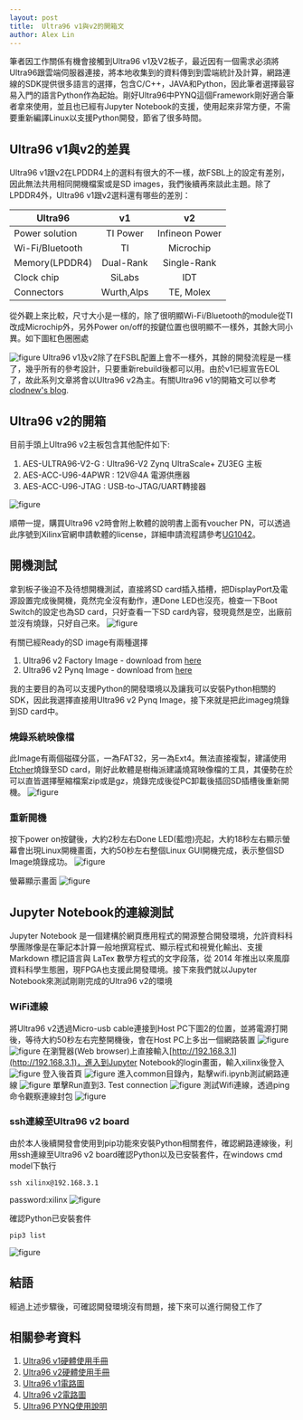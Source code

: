 ```yaml
---
layout: post
title:  Ultra96 v1與v2的開箱文
author: Alex Lin
---
```


筆者因工作關係有機會接觸到Ultra96 v1及V2板子，最近因有一個需求必須將Ultra96跟雲端伺服器連接，將本地收集到的資料傳到到雲端統計及計算，網路連線的SDK提供很多語言的選擇，包含C/C++，JAVA和Python，因此筆者選擇最容易入門的語言Python作為起始。剛好Ultra96中PYNQ這個Framework剛好適合筆者拿來使用，並且也已經有Jupyter Notebook的支援，使用起來非常方便，不需要重新編譯Linux以支援Python開發，節省了很多時間。

## Ultra96 v1與v2的差異
Ultra96 v1跟v2在LPDDR4上的選料有很大的不一樣，故FSBL上的設定有差別，因此無法共用相同開機檔案或是SD images，我們後續再來談此主題。除了LPDDR4外，Ultra96 v1跟v2選料還有哪些的差別：

| Ultra96         |     v1     |      v2        |
|-----------------|:----------:|:--------------:|
| Power solution  | TI Power   | Infineon Power |
| Wi-Fi/Bluetooth | TI         | Microchip      |
| Memory(LPDDR4)  | Dual-Rank  | Single-Rank    |
| Clock chip      | SiLabs     | IDT            |
| Connectors      | Wurth,Alps | TE, Molex      |


從外觀上來比較，尺寸大小是一樣的，除了很明顯Wi-Fi/Bluetooth的module從TI改成Microchip外，另外Power on/off的按鍵位置也很明顯不一樣外，其餘大同小異。如下圖紅色圈圈處

![figure](/assets/posts/2019-10-09/ultra96-combi.png)
Ultra96 v1及v2除了在FSBL配置上會不一樣外，其餘的開發流程是一樣了，幾乎所有的參考設計，只要重新rebuild後都可以用。由於v1已經宣告EOL了，故此系列文章將會以Ultra96 v2為主。有關Ultra96 v1的開箱文可以參考[clodnew's blog](https://coldnew.github.io/f4865ec/).

## Ultra96 v2的開箱
目前手頭上Ultra96 v2主板包含其他配件如下:
1. AES-ULTRA96-V2-G : Ultra96-V2 Zynq UltraScale+ ZU3EG 主板
2. AES-ACC-U96-4APWR : 12V@4A 電源供應器
3. AES-ACC-U96-JTAG : USB-to-JTAG/UART轉接器

![figure](/assets/posts/2019-10-09/IMG_1474.png)

順帶一提，購買Ultra96 v2時會附上軟體的說明書上面有voucher PN，可以透過此序號到Xilinx官網申請軟體的license，詳細申請流程請參考[UG1042](https://www.xilinx.com/support/documentation/boards_and_kits/install/ug1042-voucher-license-install.pdf)。

## 開機測試
拿到板子後迫不及待想開機測試，直接將SD card插入插槽，把DisplayPort及電源設置完成後開機，竟然完全沒有動作，連Done LED也沒亮，檢查一下Boot Switch的設定也為SD card，只好查看一下SD card內容，發現竟然是空，出廠前並沒有燒錄，只好自己來。
![figure](/assets/posts/2019-10-09/IMG_1475.png)

有關已經Ready的SD image有兩種選擇
1. Ultra96 v2 Factory Image - download from [here](https://www.element14.com/community/docs/DOC-93677/l/ultra96v2factoryimagewrite190611zip) 
2. Ultra96 v2 Pynq Image - download from [here](http://avnet.me/ultra96-pynq-image-v2.4)

我的主要目的為可以支援Python的開發環境以及讓我可以安裝Python相關的SDK，因此我選擇直接用Ultra96 v2 Pynq Image，接下來就是把此imageg燒錄到SD card中。

### 燒錄系統映像檔
此Image有兩個磁碟分區，一為FAT32，另一為Ext4。無法直接複製，建議使用[Etcher](https:/etcher.io/)燒錄至SD card，剛好此軟體是樹梅派建議燒寫映像檔的工具，其優勢在於可以直皆選擇壓縮檔案zip或是gz，燒錄完成後從PC卸載後插回SD插槽後重新開機。
![figure](/assets/posts/2019-10-09/Etcher.png)

### 重新開機
按下power on按鍵後，大約2秒左右Done LED(藍燈)亮起，大約18秒左右顯示螢幕會出現Linux開機畫面，大約50秒左右整個Linux GUI開機完成，表示整個SD Image燒錄成功。
![figure](/assets/posts/2019-10-09/IMG_1476.png)

螢幕顯示畫面
![figure](/assets/posts/2019-10-09/IMG_1477.png)

## Jupyter Notebook的連線測試
Jupyter Notebook 是一個建構於網頁應用程式的開源整合開發環境，允許資料科學團隊像是在筆記本計算一般地撰寫程式、顯示程式和視覺化輸出、支援 Markdown 標記語言與 LaTex 數學方程式的文字段落，從 2014 年推出以來風靡資料科學生態圈，現FPGA也支援此開發環境。接下來我們就以Jupyter Notebook來測試剛剛完成的Ultra96 v2的環境

### WiFi連線
將Ultra96 v2透過Micro-usb cable連接到Host PC下圖2的位置，並將電源打開後，等待大約50秒左右完整開機後，會在Host PC上多出一個網路裝置
![figure](/assets/posts/2019-10-09/ultra96_setup.png)
![figure](/assets/posts/2019-10-09/ethernet.png)
在瀏覽器(Web browser)上直接輸入[http://192.168.3.1](http://192.168.3.1)，進入到Jupyter Notebook的login畫面，輸入xilinx後登入
![figure](/assets/posts/2019-10-09/pw.png)
登入後首頁
![figure](/assets/posts/2019-10-09/Jupyter_notebook_1.png)
進入common目錄內，點擊wifi.ipynb測試網路連線
![figure](/assets/posts/2019-10-09/Jupyter_notebook_2.png)
單擊Run直到3. Test connection
![figure](/assets/posts/2019-10-09/Jupyter_notebook_3.png)
測試Wifi連線，透過ping命令觀察連線封包
![figure](/assets/posts/2019-10-09/Jupyter_notebook_4.png)

### ssh連線至Ultra96 v2 board

由於本人後續開發會使用到pip功能來安裝Python相關套件，確認網路連線後，利用ssh連線至Ultra96 v2 board確認Python以及已安裝套件，在windows cmd model下執行
```
ssh xilinx@192.168.3.1
```
password:xilinx
![figure](/assets/posts/2019-10-09/python.png)

確認Python已安裝套件
```
pip3 list
```
![figure](/assets/posts/2019-10-09/pip.png)


## 結語
經過上述步驟後，可確認開發環境沒有問題，接下來可以進行開發工作了

## 相關參考資料
1. [Ultra96 v1硬體使用手冊](http://zedboard.org/sites/default/files/documentations/Ultra96-HW-User-Guide-rev-1-0-V0_9_preliminary.pdf)
2. [Ultra96 v2硬體使用手冊](https://www.element14.com/community/docs/DOC-92688/l/ultra96-v2-hw-user-guide-rev-1-0-v10preliminary?ICID=ultra96v2-datasheet-widget)
3. [Ultra96 v1電路圖](https://www.96boards.org/documentation/consumer/ultra96/ultra96-v1/hardware-docs/files/ultra96-schematics.pdf)
4. [Ultra96 v2電路圖](https://www.avnet.com/opasdata/d120001/medias/docus/193/Ultra96-V2%20Rev1%20Schematic.pdf)
5. [Ultra96 PYNQ使用說明](https://ultra96-pynq.readthedocs.io/en/latest/)
